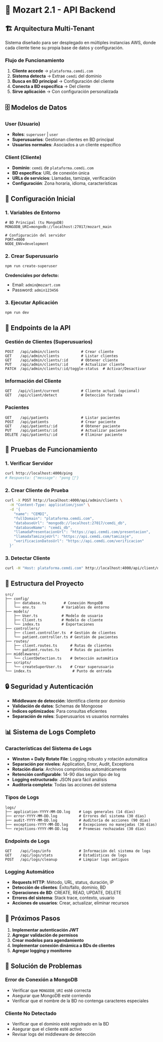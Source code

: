 # 🎵 Mozart 2.1 - API Backend

## 🏗️ **Arquitectura Multi-Tenant**

Sistema diseñado para ser desplegado en múltiples instancias AWS, donde cada cliente tiene su propia base de datos y configuración.

### **Flujo de Funcionamiento**
1. **Cliente accede** → `plataforma.cemdi.com`
2. **Sistema detecta** → Extrae `cemdi` del dominio
3. **Busca en BD principal** → Configuración del cliente
4. **Conecta a BD específica** → Del cliente
5. **Sirve aplicación** → Con configuración personalizada

## 🗄️ **Modelos de Datos**

### **User (Usuario)**
- **Roles**: `superuser` | `user`
- **Superusuarios**: Gestionan clientes en BD principal
- **Usuarios normales**: Asociados a un cliente específico

### **Client (Cliente)**
- **Dominio**: `cemdi` de `plataforma.cemdi.com`
- **BD específica**: URL de conexión única
- **URLs de servicios**: Llamadas, tamizaje, verificación
- **Configuración**: Zona horaria, idioma, características

## 🚀 **Configuración Inicial**

### **1. Variables de Entorno**
```env
# BD Principal (tu MongoDB)
MONGODB_URI=mongodb://localhost:27017/mozart_main

# Configuración del servidor
PORT=4000
NODE_ENV=development
```

### **2. Crear Superusuario**
```bash
npm run create-superuser
```
**Credenciales por defecto:**
- Email: `admin@mozart.com`
- Password: `admin123456`

### **3. Ejecutar Aplicación**
```bash
npm run dev
```

## 🔧 **Endpoints de la API**

### **Gestión de Clientes (Superusuarios)**
```
POST   /api/admin/clients          # Crear cliente
GET    /api/admin/clients          # Listar clientes
GET    /api/admin/clients/:id      # Obtener cliente
PUT    /api/admin/clients/:id      # Actualizar cliente
PATCH  /api/admin/clients/:id/toggle-status  # Activar/Desactivar
```

### **Información del Cliente**
```
GET   /api/client/current          # Cliente actual (opcional)
GET   /api/client/detect           # Detección forzada
```

### **Pacientes**
```
GET    /api/patients               # Listar pacientes
POST   /api/patients               # Crear paciente
GET    /api/patients/:id           # Obtener paciente
PUT    /api/patients/:id           # Actualizar paciente
DELETE /api/patients/:id           # Eliminar paciente
```

## 🧪 **Pruebas de Funcionamiento**

### **1. Verificar Servidor**
```bash
curl http://localhost:4000/ping
# Respuesta: {"message": "pong 🏓"}
```

### **2. Crear Cliente de Prueba**
```bash
curl -X POST http://localhost:4000/api/admin/clients \
  -H "Content-Type: application/json" \
  -d '{
    "name": "CEMDI",
    "fullDomain": "plataforma.cemdi.com",
    "databaseUrl": "mongodb://localhost:27017/cemdi_db",
    "databaseName": "cemdi_db",
    "llamadaPresentacionUrl": "https://api.cemdi.com/presentacion",
    "llamadaTamizajeUrl": "https://api.cemdi.com/tamizaje",
    "verificacionDatosUrl": "https://api.cemdi.com/verificacion"
  }'
```

### **3. Detectar Cliente**
```bash
curl -H "Host: plataforma.cemdi.com" http://localhost:4000/api/client/detect
```

## 📁 **Estructura del Proyecto**

```
src/
├── config/
│   ├── database.ts        # Conexión MongoDB
│   └── env.ts            # Variables de entorno
├── models/
│   ├── User.ts           # Modelo de usuario
│   ├── Client.ts         # Modelo de cliente
│   └── index.ts          # Exportaciones
├── controllers/
│   ├── client.controller.ts  # Gestión de clientes
│   └── patient.controller.ts # Gestión de pacientes
├── routes/
│   ├── client.routes.ts      # Rutas de clientes
│   └── patient.routes.ts     # Rutas de pacientes
├── middlewares/
│   └── clientDetection.ts    # Detección automática
├── scripts/
│   └── createSuperUser.ts    # Crear superusuario
└── index.ts                   # Punto de entrada
```

## 🔒 **Seguridad y Autenticación**

- **Middleware de detección**: Identifica cliente por dominio
- **Validación de datos**: Schemas de Mongoose
- **Índices optimizados**: Para consultas eficientes
- **Separación de roles**: Superusuarios vs usuarios normales

## 📊 **Sistema de Logs Completo**

### **Características del Sistema de Logs**
- **Winston + Daily Rotate File**: Logging robusto y rotación automática
- **Separación por niveles**: Application, Error, Audit, Exceptions
- **Rotación diaria**: Archivos comprimidos automáticamente
- **Retención configurable**: 14-90 días según tipo de log
- **Logging estructurado**: JSON para fácil análisis
- **Auditoría completa**: Todas las acciones del sistema

### **Tipos de Logs**
```
logs/
├── application-YYYY-MM-DD.log    # Logs generales (14 días)
├── error-YYYY-MM-DD.log          # Errores del sistema (30 días)
├── audit-YYYY-MM-DD.log          # Auditoría de acciones (90 días)
├── exceptions-YYYY-MM-DD.log     # Excepciones no manejadas (30 días)
└── rejections-YYYY-MM-DD.log     # Promesas rechazadas (30 días)
```

### **Endpoints de Logs**
```
GET    /api/logs/info             # Información del sistema de logs
GET    /api/logs/stats            # Estadísticas de logs
POST   /api/logs/cleanup          # Limpiar logs antiguos
```

### **Logging Automático**
- **Requests HTTP**: Método, URL, status, duración, IP
- **Detección de clientes**: Éxito/fallo, dominio, BD
- **Operaciones de BD**: CREATE, READ, UPDATE, DELETE
- **Errores del sistema**: Stack trace, contexto, usuario
- **Acciones de usuarios**: Crear, actualizar, eliminar recursos

## 🚀 **Próximos Pasos**

1. **Implementar autenticación JWT**
2. **Agregar validación de permisos**
3. **Crear modelos para agendamiento**
4. **Implementar conexión dinámica a BDs de clientes**
5. **Agregar logging y monitoreo**

## 🐛 **Solución de Problemas**

### **Error de Conexión a MongoDB**
- Verificar que `MONGODB_URI` esté correcta
- Asegurar que MongoDB esté corriendo
- Verificar que el nombre de la BD no contenga caracteres especiales

### **Cliente No Detectado**
- Verificar que el dominio esté registrado en la BD
- Asegurar que el cliente esté activo
- Revisar logs del middleware de detección
